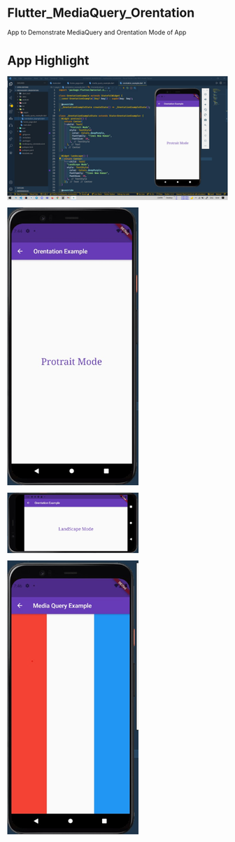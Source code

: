# Flutter_MediaQuery_Orentation
App to Demonstrate MediaQuery and Orentation Mode of App


# App Highlight 

<img src="app_images/MediaQuery & Orentation code.jpg" width="1000" /><br>

<img src="app_images/MediaQuery & Orentation App1.jpg" width="300" /><br>

<img src="app_images/MediaQuery & Orentation App2.jpg" width="300" /><br>

<img src="app_images/MediaQuery & Orentation App3.jpg" width="300" /><br>
